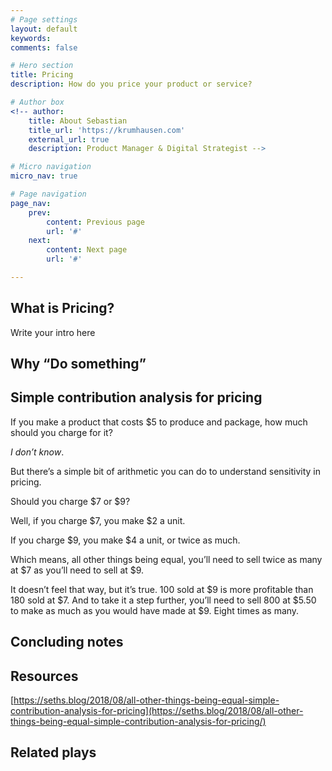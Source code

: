 ```yaml
---
# Page settings
layout: default
keywords:
comments: false

# Hero section
title: Pricing
description: How do you price your product or service?

# Author box
<!-- author:
    title: About Sebastian
    title_url: 'https://krumhausen.com'
    external_url: true
    description: Product Manager & Digital Strategist -->

# Micro navigation
micro_nav: true

# Page navigation
page_nav:
    prev:
        content: Previous page
        url: '#'
    next:
        content: Next page
        url: '#'

---
```


## What is Pricing?
Write your intro here

## Why “Do something”

## Simple contribution analysis for pricing
If you make a product that costs $5 to produce and package, how much should you charge for it?

*I don’t know*.

But there’s a simple bit of arithmetic you can do to understand sensitivity in pricing.

Should you charge $7 or $9?

Well, if you charge $7, you make $2 a unit.

If you charge $9, you make $4 a unit, or twice as much.

Which means, all other things being equal, you’ll need to sell twice as many at $7 as you’ll need to sell at $9.

It doesn’t feel that way, but it’s true. 100 sold at $9 is more profitable than 180 sold at $7. And to take it a step further, you’ll need to sell 800 at $5.50 to make as much as you would have made at $9. Eight times as many.


## Concluding notes

## Resources
[https://seths.blog/2018/08/all-other-things-being-equal-simple-contribution-analysis-for-pricing](https://seths.blog/2018/08/all-other-things-being-equal-simple-contribution-analysis-for-pricing/)

## Related plays
